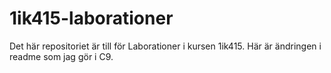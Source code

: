 1ik415-laborationer
===================

Det här repositoriet är till för Laborationer i kursen 1ik415.
Här är ändringen i readme som jag gör i C9.